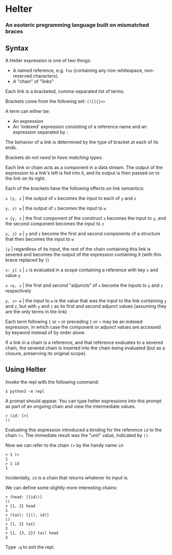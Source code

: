 

# Helter
### An esoteric programming language built on mismatched braces

## Syntax

A Helter expression is one of two things:
- A named reference, e.g. `foo` (containing any non-whitespace, non-reserved characters).
- A "chain" of "links"

Each link is a bracketed, comma-separated list of terms.

Brackets come from the following set: `()[]{}<>`

A term can either be:
 - An expression
 - An 'indexed' expression consisting of a reference name and an expression separated by `:`

The behavior of a link is determined by the type of bracket at each of its ends.

Brackets _do not need to have matching types_.

Each link or chain acts as a component in a data stream. The output of the expression to a link's left is fed into it, and its output is then passed on to the link on its right.

Each of the brackets have the following effects on link semantics:

`x (y, z` | the output of `x` becomes the input to each of `y` and `z`

`y, z) w` | the output of `z` becomes the input to `w`

`x {y, z` | the first component of the construct `x` becomes the input to `y`, and the second component becomes the input to `z`

`y, z} w` | `y` and `z` become the first and second components of a structure that then becomes the input to `w`

`[y` | regardless of its input, the rest of the chain containing this link is severed and becomes the output of the expression containing it (with this brace replaced by `(`)

`x: y] z` | `z` is evaluated in a scope containing a reference with key `x` and value `y`

`x <y, z` | the first and second "adjuncts" of `x` become the inputs to `y` and `z` respectively

`y, z> w` | the input to `w` is the value that was the input to the link containing `y` and `z`, but with `y` and `z` as its first and second adjunct values (assuming they are the only terms in the link)

Each term following `{` or `<` or preceding `}` or `>` may be an indexed expression, in which case the component or adjunct values are accessed by keyword instead of by order alone.

If a link in a chain is a reference, and that reference evaluates to a severed chain, the severed chain is inserted into the chain being evaluated (but as a closure, preserving its original scope).

## Using Helter

Invoke the repl with the following command:

```
$ python3 -m repl
```

A prompt should appear. You can type helter expressions into this prompt as part of an ongoing chain and view the intermediate values.

```
> (id: [>]
()
```
Evaluating this expression introduced a binding for the reference `id` to the chain `(>`.
The immediate result was the "unit" value, indicated by `()`.

Now we can refer to the chain `(>` by the handy name `id`:
```
> 1 (>
1
> 1 id
1
```
Incidentally, `id` is a chain that returns whatever its input is.

We can define some slightly more interesting chains:
```
> (head: [{id))]
()
> {1, 2} head
1
> (tail: [{(), id)]
()
> {1, 2} tail
2
> {1, {3, 2}} tail head
3
```

Type `:q` to exit the repl.